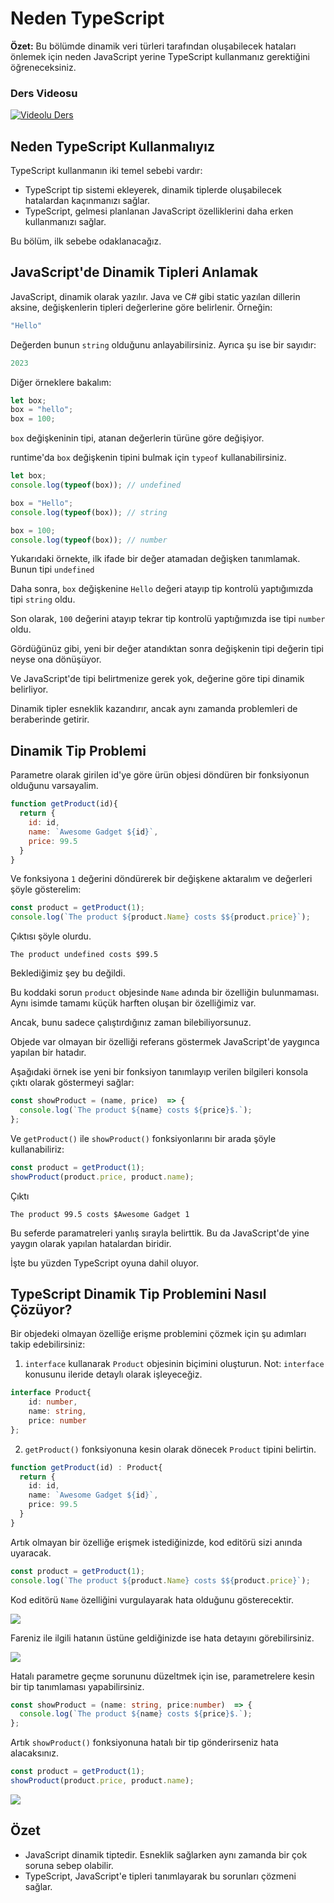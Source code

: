 # Neden TypeScript

**Özet:** Bu bölümde dinamik veri türleri tarafından oluşabilecek hataları önlemek için neden JavaScript yerine TypeScript kullanmanız gerektiğini öğreneceksiniz.

### Ders Videosu
[![Videolu Ders](https://i.ytimg.com/vi/ihwXELzUIkg/maxresdefault.jpg)](https://www.youtube.com/watch?v=ihwXELzUIkg)

## Neden TypeScript Kullanmalıyız

TypeScript kullanmanın iki temel sebebi vardır:
- TypeScript tip sistemi ekleyerek, dinamik tiplerde oluşabilecek hatalardan kaçınmanızı sağlar.
- TypeScript, gelmesi planlanan JavaScript özelliklerini daha erken kullanmanızı sağlar.

Bu bölüm, ilk sebebe odaklanacağız.

## JavaScript'de Dinamik Tipleri Anlamak

JavaScript, dinamik olarak yazılır. Java ve C# gibi static yazılan dillerin aksine, değişkenlerin tipleri değerlerine göre belirlenir. Örneğin:

```js
"Hello"
```

Değerden bunun `string` olduğunu anlayabilirsiniz. Ayrıca şu ise bir sayıdır:

```js
2023
```

Diğer örneklere bakalım:

```js
let box;
box = "hello";
box = 100;
```

`box` değişkeninin tipi, atanan değerlerin türüne göre değişiyor.

runtime'da `box` değişkenin tipini bulmak için `typeof` kullanabilirsiniz.

```js
let box;
console.log(typeof(box)); // undefined

box = "Hello";
console.log(typeof(box)); // string

box = 100;
console.log(typeof(box)); // number
```

Yukarıdaki örnekte, ilk ifade bir değer atamadan değişken tanımlamak. Bunun tipi `undefined`

Daha sonra, `box` değişkenine `Hello` değeri atayıp tip kontrolü yaptığımızda tipi `string` oldu.

Son olarak, `100` değerini atayıp tekrar tip kontrolü yaptığımızda ise tipi `number` oldu.

Gördüğünüz gibi, yeni bir değer atandıktan sonra değişkenin tipi değerin tipi neyse ona dönüşüyor.

Ve JavaScript'de tipi belirtmenize gerek yok, değerine göre tipi dinamik belirliyor.

Dinamik tipler esneklik kazandırır, ancak aynı zamanda problemleri de beraberinde getirir.

## Dinamik Tip Problemi

Parametre olarak girilen id'ye göre ürün objesi döndüren bir fonksiyonun olduğunu varsayalim.

```js
function getProduct(id){
  return {
    id: id,
    name: `Awesome Gadget ${id}`,
    price: 99.5
  }
}
```

Ve fonksiyona `1` değerini döndürerek bir değişkene aktaralım ve değerleri şöyle gösterelim:

```js
const product = getProduct(1);
console.log(`The product ${product.Name} costs $${product.price}`);
```

Çıktısı şöyle olurdu.

```
The product undefined costs $99.5 
```

Beklediğimiz şey bu değildi. 

Bu koddaki sorun `product` objesinde `Name` adında bir özelliğin bulunmaması. Aynı isimde tamamı küçük harften oluşan bir özelliğimiz var.

Ancak, bunu sadece çalıştırdığınız zaman bilebiliyorsunuz.

Objede var olmayan bir özelliği referans göstermek JavaScript'de yaygınca yapılan bir hatadır. 

Aşağıdaki örnek ise yeni bir fonksiyon tanımlayıp verilen bilgileri konsola çıktı olarak göstermeyi sağlar:

```js
const showProduct = (name, price)  => {
  console.log(`The product ${name} costs ${price}$.`);
};
```

Ve `getProduct()` ile `showProduct()` fonksiyonlarını bir arada şöyle kullanabiliriz:

```js
const product = getProduct(1);
showProduct(product.price, product.name);
```

Çıktı

```
The product 99.5 costs $Awesome Gadget 1 
```

Bu seferde paramatreleri yanlış sırayla belirttik. Bu da JavaScript'de yine yaygın olarak yapılan hatalardan biridir.

İşte bu yüzden TypeScript oyuna dahil oluyor.

## TypeScript Dinamik Tip Problemini Nasıl Çözüyor?

Bir objedeki olmayan özelliğe erişme problemini çözmek için şu adımları takip edebilirsiniz:

1. `interface` kullanarak `Product` objesinin biçimini oluşturun. Not: `interface` konusunu ileride detaylı olarak işleyeceğiz.

```ts
interface Product{
    id: number,
    name: string,
    price: number
};
```

2. `getProduct()` fonksiyonuna kesin olarak dönecek `Product` tipini belirtin.

```ts
function getProduct(id) : Product{
  return {
    id: id,
    name: `Awesome Gadget ${id}`,
    price: 99.5
  }
}
```

Artık olmayan bir özelliğe erişmek istediğinizde, kod editörü sizi anında uyaracak.

```ts
const product = getProduct(1);
console.log(`The product ${product.Name} costs $${product.price}`);
```

Kod editörü `Name` özelliğini vurgulayarak hata olduğunu gösterecektir.

![](https://www.typescripttutorial.net/wp-content/uploads/2020/09/why-typescript-error.png)

Fareniz ile ilgili hatanın üstüne geldiğinizde ise hata detayını görebilirsiniz.

![](https://www.typescripttutorial.net/wp-content/uploads/2020/09/why-typescript-hint.png)

Hatalı parametre geçme sorununu düzeltmek için ise, parametrelere kesin bir tip tanımlaması yapabilirsiniz.

```ts
const showProduct = (name: string, price:number)  => {
  console.log(`The product ${name} costs ${price}$.`);
};
```

Artık `showProduct()` fonksiyonuna hatalı bir tip gönderirseniz hata alacaksınız.

```ts
const product = getProduct(1);
showProduct(product.price, product.name);
```

![](https://www.typescripttutorial.net/wp-content/uploads/2020/09/why-typescript-error-in-function-arguments.png)

## Özet

- JavaScript dinamik tiptedir. Esneklik sağlarken aynı zamanda bir çok soruna sebep olabilir.
- TypeScript, JavaScript'e tipleri tanımlayarak bu sorunları çözmeni sağlar.
